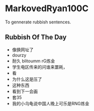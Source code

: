 # MarkovedRyan100C
To gennerate rubbish sentences.
## Rubbish Of The Day
- 像换网址了
- dourzy
- 耐久 blitoumm rG炼金
- 学生电区传来的问谁来噩耗，
- 看
- 为什么这是压了
- 这种东西
- 看到下一会画
- 套35
- 我的小乌龟说中国人晚上可乐是RNG炼金
